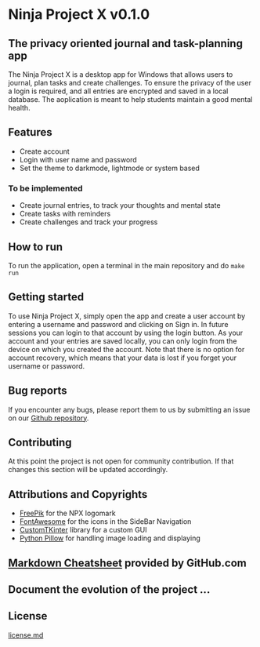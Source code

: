 # Ninja Project X v0.1.0

## The privacy oriented journal and task-planning app

The Ninja Project X is a desktop app for Windows that allows users to journal, plan tasks and create challenges. To ensure the privacy of the user a login is required, and all entries are encrypted and saved in a local database. The aoplication is meant to help students maintain a good mental health.

## Features
- Create account
- Login with user name and password
- Set the theme to darkmode, lightmode or system based

### To be implemented
- Create journal entries, to track your thoughts and mental state
- Create tasks with reminders
- Create challenges and track your progress

## How to run
To run the application, open a terminal in the main repository and do
```make run```

## Getting started
To use Ninja Project X, simply open the app and create a user account by entering a username and password and clicking on Sign in. In future sessions you can login to that account by using the login button. As your account and your entries are saved locally, you can only login from the device on which you created the account.
Note that there is no option for account recovery, which means that your data is lost if you forget your username or password.

## Bug reports
If you encounter any bugs, please report them to us by submitting an issue on our [Github repository](https://github.com/ErickOlibo/NPX).

## Contributing
At this point the project is not open for community contribution. If that changes this section will be updated accordingly.

## Attributions and Copyrights
 - [FreePik](https://www.freepik.com) for the NPX logomark
 - [FontAwesome](https://fontawesome.com) for the icons in the SideBar Navigation
 - [CustomTKinter](https://github.com/TomSchimansky/CustomTkinter) library for a custom GUI
 - [Python Pillow](https://github.com/python-pillow/Pillow) for handling image loading and displaying

 ## [Markdown Cheatsheet](https://github.com/adam-p/markdown-here/wiki/Markdown-Cheatsheet) provided by GitHub.com
## Document the evolution of the project ...

## License
[license.md](https://github.com/ErickOlibo/NPX/blob/main/LICENSE.md)